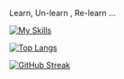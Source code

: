 Learn, Un-learn , Re-learn ...


[![My Skills](https://skillicons.dev/icons?i=js,html,css,nodejs,express,npm,postgres,react,redux,nextjs,rust,ubuntu,vercel,vim,taiwinds,mongodb,jest,ktor,graphql,deno,nestjs,godot)](https://skillicons.dev)

[![Top Langs](https://github-readme-stats.vercel.app/api/top-langs/?username=pratikpz&layout=pie)](https://github.com/anuraghazra/github-readme-stats)








[![GitHub Streak](https://streak-stats.demolab.com/?user=pratikpz&theme=dark)](https://git.io/streak-stats)

